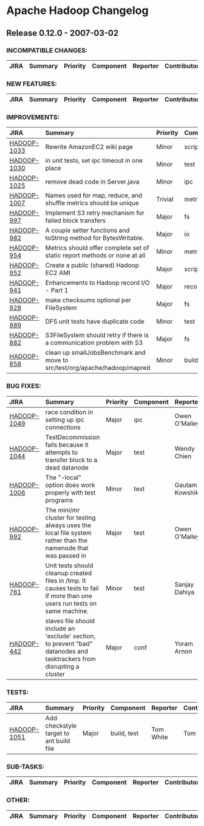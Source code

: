 # Apache Hadoop Changelog

## Release 0.12.0 - 2007-03-02

### INCOMPATIBLE CHANGES:

| JIRA | Summary | Priority | Component | Reporter | Contributor |
|:---- |:---- | :--- |:---- |:---- |:---- |


### NEW FEATURES:

| JIRA | Summary | Priority | Component | Reporter | Contributor |
|:---- |:---- | :--- |:---- |:---- |:---- |


### IMPROVEMENTS:

| JIRA | Summary | Priority | Component | Reporter | Contributor |
|:---- |:---- | :--- |:---- |:---- |:---- |
| [HADOOP-1033](https://issues.apache.org/jira/browse/HADOOP-1033) | Rewrite AmazonEC2 wiki page |  Minor | scripts | Tom White | Tom White |
| [HADOOP-1030](https://issues.apache.org/jira/browse/HADOOP-1030) | in unit tests, set ipc timeout in one place |  Minor | test | Doug Cutting | Doug Cutting |
| [HADOOP-1025](https://issues.apache.org/jira/browse/HADOOP-1025) | remove dead code in Server.java |  Minor | ipc | Doug Cutting | Doug Cutting |
| [HADOOP-1007](https://issues.apache.org/jira/browse/HADOOP-1007) | Names used for map, reduce, and shuffle metrics should be unique |  Trivial | metrics | Nigel Daley | Nigel Daley |
| [HADOOP-997](https://issues.apache.org/jira/browse/HADOOP-997) | Implement S3 retry mechanism for failed block transfers |  Major | fs | Tom White | Tom White |
| [HADOOP-982](https://issues.apache.org/jira/browse/HADOOP-982) | A couple setter functions and toString method for BytesWritable. |  Major | io | Owen O'Malley | Owen O'Malley |
| [HADOOP-954](https://issues.apache.org/jira/browse/HADOOP-954) | Metrics should offer complete set of static report methods or none at all |  Minor | metrics | Nigel Daley | David Bowen |
| [HADOOP-952](https://issues.apache.org/jira/browse/HADOOP-952) | Create a public (shared) Hadoop EC2 AMI |  Major | scripts | Tom White | Tom White |
| [HADOOP-941](https://issues.apache.org/jira/browse/HADOOP-941) | Enhancements to Hadoop record I/O - Part 1 |  Major | record | Milind Bhandarkar | Milind Bhandarkar |
| [HADOOP-928](https://issues.apache.org/jira/browse/HADOOP-928) | make checksums optional per FileSystem |  Major | fs | Doug Cutting | Hairong Kuang |
| [HADOOP-889](https://issues.apache.org/jira/browse/HADOOP-889) | DFS unit tests have duplicate code |  Minor | test | Doug Cutting | Milind Bhandarkar |
| [HADOOP-882](https://issues.apache.org/jira/browse/HADOOP-882) | S3FileSystem should retry if there is a communication problem with S3 |  Major | fs | Tom White | Tom White |
| [HADOOP-858](https://issues.apache.org/jira/browse/HADOOP-858) | clean up smallJobsBenchmark and move to src/test/org/apache/hadoop/mapred |  Minor | build | Nigel Daley | Nigel Daley |


### BUG FIXES:

| JIRA | Summary | Priority | Component | Reporter | Contributor |
|:---- |:---- | :--- |:---- |:---- |:---- |
| [HADOOP-1049](https://issues.apache.org/jira/browse/HADOOP-1049) | race condition in setting up ipc connections |  Major | ipc | Owen O'Malley | Devaraj Das |
| [HADOOP-1044](https://issues.apache.org/jira/browse/HADOOP-1044) | TestDecommission fails because it attempts to transfer block to a dead datanode |  Major | test | Wendy Chien | Wendy Chien |
| [HADOOP-1006](https://issues.apache.org/jira/browse/HADOOP-1006) | The "-local" option does work properly with test programs |  Minor | test | Gautam Kowshik | Doug Cutting |
| [HADOOP-992](https://issues.apache.org/jira/browse/HADOOP-992) | The mini/mr cluster for testing always uses the local file system rather than the namenode that was passed in |  Major | test | Owen O'Malley | Owen O'Malley |
| [HADOOP-761](https://issues.apache.org/jira/browse/HADOOP-761) | Unit tests should cleanup created files in /tmp. It causes tests to fail if more than one users run tests on same machine. |  Minor | test | Sanjay Dahiya | Nigel Daley |
| [HADOOP-442](https://issues.apache.org/jira/browse/HADOOP-442) | slaves file should include an 'exclude' section, to prevent "bad" datanodes and tasktrackers from disrupting  a cluster |  Major | conf | Yoram Arnon | Wendy Chien |


### TESTS:

| JIRA | Summary | Priority | Component | Reporter | Contributor |
|:---- |:---- | :--- |:---- |:---- |:---- |
| [HADOOP-1051](https://issues.apache.org/jira/browse/HADOOP-1051) | Add checkstyle target to ant build file |  Major | build, test | Tom White | Tom White |


### SUB-TASKS:

| JIRA | Summary | Priority | Component | Reporter | Contributor |
|:---- |:---- | :--- |:---- |:---- |:---- |


### OTHER:

| JIRA | Summary | Priority | Component | Reporter | Contributor |
|:---- |:---- | :--- |:---- |:---- |:---- |


